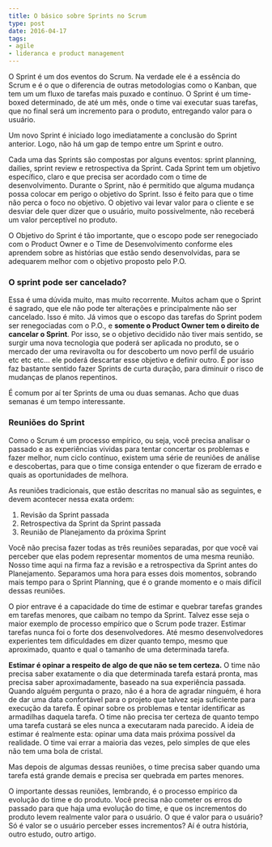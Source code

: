 ```yaml
---
title: O básico sobre Sprints no Scrum
type: post
date: 2016-04-17
tags:
- agile
- lideranca e product management
---
```


O Sprint é um dos eventos do Scrum. Na verdade ele é a essência do Scrum e é o que o diferencia de outras metodologias como o Kanban, que tem um um fluxo de tarefas mais puxado e contínuo. O Sprint é um time-boxed determinado, de até um mês, onde o time vai executar suas tarefas, que no final será um incremento para o produto, entregando valor para o usuário.

Um novo Sprint é iniciado logo imediatamente a conclusão do Sprint anterior. Logo, não há um gap de tempo entre um Sprint e outro.

Cada uma das Sprints são compostas por alguns eventos: sprint planning, dailies, sprint review e retrospectiva da Sprint. Cada Sprint tem um objetivo específico, claro e que precisa ser acordado com o time de desenvolvimento. Durante o Sprint, não é permitido que alguma mudança possa colocar em perigo o objetivo do Sprint. Isso é feito para que o time não perca o foco no objetivo. O objetivo vai levar valor para o cliente e se desviar dele quer dizer que o usuário, muito possivelmente, não receberá um valor perceptível no produto.

O Objetivo do Sprint é tão importante, que o escopo pode ser renegociado com o Product Owner e o Time de Desenvolvimento conforme eles aprendem sobre as histórias que estão sendo desenvolvidas, para se adequarem melhor com o objetivo proposto pelo P.O.

### O sprint pode ser cancelado?

Essa é uma dúvida muito, mas muito recorrente. Muitos acham que o Sprint é sagrado, que ele não pode ter alterações e principalmente não ser cancelado. Isso é mito. Já vimos que o escopo das tarefas do Sprint podem ser renegociadas com o P.O., e **somente o Product Owner tem o direito de cancelar o Sprint**. Por isso, se o objetivo decidido não tiver mais sentido, se surgir uma nova tecnologia que poderá ser aplicada no produto, se o mercado der uma reviravolta ou for descoberto um novo perfil de usuário etc etc etc… ele poderá descartar esse objetivo e definir outro. É por isso faz bastante sentido fazer Sprints de curta duração, para diminuir o risco de mudanças de planos repentinos.

É comum por aí ter Sprints de uma ou duas semanas. Acho que duas semanas é um tempo interessante.

### Reuniões do Sprint

Como o Scrum é um processo empírico, ou seja, você precisa analisar o passado e as experiências vividas para tentar concertar os problemas e fazer melhor, num ciclo contínuo, existem uma série de reuniões de análise e descobertas, para que o time consiga entender o que fizeram de errado e quais as oportunidades de melhora.

As reuniões tradicionais, que estão descritas no manual são as seguintes, e devem acontecer nessa exata ordem:

1.  Revisão da Sprint passada
2.  Retrospectiva da Sprint da Sprint passada
3.  Reunião de Planejamento da próxima Sprint

Você não precisa fazer todas as três reuniões separadas, por que você vai perceber que elas podem representar momentos de uma mesma reunião. Nosso time aqui na firma faz a revisão e a retrospectiva da Sprint antes do Planejamento. Separamos uma hora para esses dois momentos, sobrando mais tempo para o Sprint Planning, que é o grande momento e o mais difícil dessas reuniões.

O pior entrave é a capacidade do time de estimar e quebrar tarefas grandes em tarefas menores, que caibam no tempo da Sprint. Talvez esse seja o maior exemplo de processo empírico que o Scrum pode trazer. Estimar tarefas nunca foi o forte dos desenvolvedores. Até mesmo desenvolvedores experientes tem dificuldades em dizer quanto tempo, mesmo que aproximado, quanto e qual o tamanho de uma determinada tarefa.

**Estimar é opinar a respeito de algo de que não se tem certeza.** O time não precisa saber exatamente o dia que determinada tarefa estará pronta, mas precisa saber aproximadamente, baseado na sua experiência passada. Quando alguém pergunta o prazo, não é a hora de agradar ninguém, é hora de dar uma data confortável para o projeto que talvez seja suficiente para execução da tarefa. É opinar sobre os problemas e tentar identificar as armadilhas daquela tarefa. O time não precisa ter certeza de quanto tempo uma tarefa custará se eles nunca a executaram nada parecido. A ideia de estimar é realmente esta: opinar uma data mais próxima possível da realidade. O time vai errar a maioria das vezes, pelo simples de que eles não tem uma bola de cristal.

Mas depois de algumas dessas reuniões, o time precisa saber quando uma tarefa está grande demais e precisa ser quebrada em partes menores.

O importante dessas reuniões, lembrando, é o processo empírico da evolução do time e do produto. Você precisa não cometer os erros do passado para que haja uma evolução do time, e que os incrementos do produto levem realmente valor para o usuário. O que é valor para o usuário? Só é valor se o usuário perceber esses incrementos? Aí é outra história, outro estudo, outro artigo.
